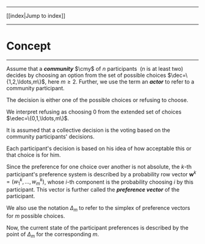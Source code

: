 
----
[[index|Jump to index]]

----
<H1>Concept</H1>

----

Assume that a ***community*** $\cmy$ of $n$ participants  ($n$ is at least two) decides by choosing an option from the set of possible choices $\dec=\{1,2,\ldots,m\}$, here $m\geq 2$.
Further, we use the term an ***actor*** to refer to a community participant.

The decision is either one of the possible choices or refusing to choose.

We interpret refusing as choosing 0 from the extended set of choices $\edec=\{0,1,\ldots,m\}$.

It is assumed that a collective decision is the voting based on the community participants' decisions.

Each participant's decision is based on his idea of how acceptable this or that choice is for him.

Since the preference for one choice over another is not absolute, the $k$-th participant's preference system is described by a probability row vector $\boldsymbol{w}^k=(w^k_1,\ldots,w^k_m)$, whose $i$-th component is the probability choosing $i$ by this participant.
This vector is further called the ***preference vector*** of the participant.

We also use the notation $\Delta_m$ to refer to the simplex of preference vectors for $m$ possible choices.

Now, the current state of the participant preferences is described by the point of $\Delta_m$ for the corresponding $m$.